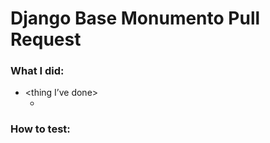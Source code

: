 # Django Base Monumento Pull Request 

### What I did:

- <thing I’ve done>
  - <detailing>

### How to test:

